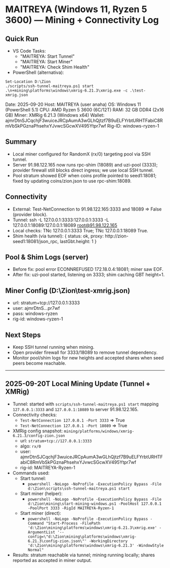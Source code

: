 # MAITREYA (Windows 11, Ryzen 5 3600) — Mining + Connectivity Log

## Quick Run
- VS Code Tasks:
	- "MAITREYA: Start Tunnel"
	- "MAITREYA: Start Miner"
	- "MAITREYA: Check Shim Health"
- PowerShell (alternativa):
```
Set-Location D:\Zion
./scripts/ssh-tunnel-maitreya.ps1 start
.\n+mining\platforms\windows\xmrig-6.21.3\xmrig.exe -c .\test-xmrig.json
```

Date: 2025-09-20
Host: MAITREYA (user anaha)
OS: Windows 11 (PowerShell 5.1)
CPU: AMD Ryzen 5 3600 (6C/12T)
RAM: 32 GB DDR4 (2x16 GB)
Miner: XMRig 6.21.3 (Windows x64)
Wallet: ajmrDtnSJCqchjF3wuiceJRCpAumA3wGLhQjtzf7B9uELFYrbtURHTFabiC8RmVbSkPGznaPhsehxYJvwcSGcwXV495Ytpr7wf
Rig-ID: windows-ryzen-1

## Summary
- Local miner configured for RandomX (rx/0) targeting pool via SSH tunnel.
- Server 91.98.122.165 now runs rpc-shim (18089) and uzi-pool (3333); provider firewall still blocks direct ingress; we use local SSH tunnel.
- Pool stratum showed EOF when coins profile pointed to seed1:18081; fixed by updating coins/zion.json to use rpc-shim:18089.

## Connectivity
- External: Test-NetConnection to 91.98.122.165:3333 and 18089 => False (provider block).
- Tunnel: ssh -L 127.0.0.1:3333:127.0.0.1:3333 -L 127.0.0.1:18089:127.0.0.1:18089 root@91.98.122.165
- Local checks: TNc 127.0.0.1:3333 True; TNc 127.0.0.1:18089 True.
- Shim health (via tunnel): { status: ok, proxy: http://zion-seed1:18081/json_rpc, lastGbt.height: 1 }

## Pool & Shim Logs (server)
- Before fix: pool error ECONNREFUSED 172.18.0.4:18081; miner saw EOF.
- After fix: uzi-pool started, listening on 3333; shim caching GBT height=1.

## Miner Config (D:\Zion\test-xmrig.json)
- url: stratum+tcp://127.0.0.1:3333
- user: ajmrDtnS...pr7wf
- pass: windows-ryzen
- rig-id: windows-ryzen-1

## Next Steps
- Keep SSH tunnel running when mining.
- Open provider firewall for 3333/18089 to remove tunnel dependency.
- Monitor pool/shim logs for new heights and accepted shares when seed peers become reachable.

---

## 2025-09-20T Local Mining Update (Tunnel + XMRig)

- Tunnel: started with `scripts/ssh-tunnel-maitreya.ps1 start` mapping `127.0.0.1:3333` and `127.0.0.1:18089` to server 91.98.122.165.
- Connectivity checks:
	- `Test-NetConnection 127.0.0.1 -Port 3333` => True
	- `Test-NetConnection 127.0.0.1 -Port 18089` => True
- XMRig config snapshot: `mining/platforms/windows/xmrig-6.21.3/config-zion.json`
	- url: `stratum+tcp://127.0.0.1:3333`
	- algo: `rx/0`
	- user: ajmrDtnSJCqchjF3wuiceJRCpAumA3wGLhQjtzf7B9uELFYrbtURHTFabiC8RmVbSkPGznaPhsehxYJvwcSGcwXV495Ytpr7wf
	- rig-id: MAITREYA-Ryzen-1
- Commands used:
	- Start tunnel:
		- `powershell -NoLogo -NoProfile -ExecutionPolicy Bypass -File d:\Zion\scripts\ssh-tunnel-maitreya.ps1 start`
	- Start miner (helper):
		- `powershell -NoLogo -NoProfile -ExecutionPolicy Bypass -File d:\Zion\mining\start-mining-windows.ps1 -PoolHost 127.0.0.1 -PoolPort 3333 -RigId MAITREYA-Ryzen-1`
	- Start miner (direct):
		- `powershell -NoLogo -NoProfile -ExecutionPolicy Bypass -Command "Start-Process -FilePath 'd:\Zion\mining\platforms\windows\xmrig-6.21.3\xmrig.exe' -ArgumentList '--config=\"d:\Zion\mining\platforms\windows\xmrig-6.21.3\config-zion.json\"' -WorkingDirectory 'd:\Zion\mining\platforms\windows\xmrig-6.21.3' -WindowStyle Normal"`
- Results: stratum reachable via tunnel; mining running locally; shares reported as accepted in miner output.

